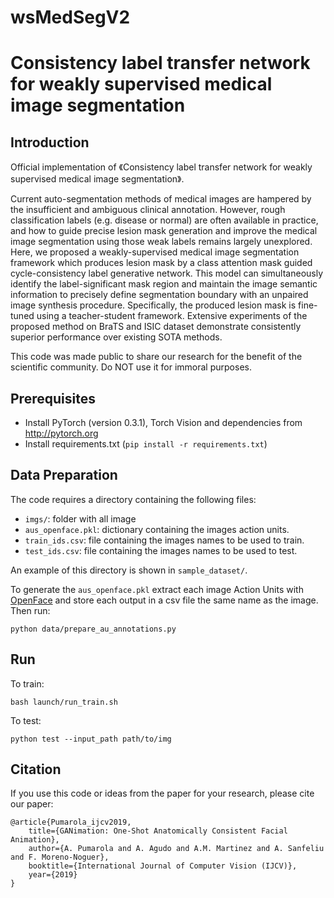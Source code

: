 # wsMedSegV2

# Consistency label transfer network for weakly supervised medical image segmentation
## Introduction
Official implementation of 《Consistency label transfer network for weakly supervised medical image segmentation》. 

Current auto-segmentation methods of medical images
are hampered by the insufficient and ambiguous clinical annotation. However, rough classification labels (e.g. disease
or normal) are often available in practice, and how to guide
precise lesion mask generation and improve the medical image segmentation using those weak labels remains largely
unexplored. Here, we proposed a weakly-supervised medical image segmentation framework which produces lesion
mask by a class attention mask guided cycle-consistency
label generative network. This model can simultaneously identify the label-significant mask region and maintain
the image semantic information to precisely define segmentation boundary with an unpaired image synthesis procedure. Specifically, the produced lesion mask is fine-tuned
using a teacher-student framework. Extensive experiments
of the proposed method on BraTS and ISIC dataset demonstrate consistently superior performance over existing SOTA methods.

This code was made public to share our research for the benefit of the scientific community. Do NOT use it for immoral purposes.


## Prerequisites
- Install PyTorch (version 0.3.1), Torch Vision and dependencies from http://pytorch.org
- Install requirements.txt (```pip install -r requirements.txt```)

## Data Preparation
The code requires a directory containing the following files:
- `imgs/`: folder with all image
- `aus_openface.pkl`: dictionary containing the images action units.
- `train_ids.csv`: file containing the images names to be used to train.
- `test_ids.csv`: file containing the images names to be used to test.

An example of this directory is shown in `sample_dataset/`.

To generate the `aus_openface.pkl` extract each image Action Units with [OpenFace](https://github.com/TadasBaltrusaitis/OpenFace/wiki/Action-Units) and store each output in a csv file the same name as the image. Then run:
```
python data/prepare_au_annotations.py
```

## Run
To train:
```
bash launch/run_train.sh
```
To test:
```
python test --input_path path/to/img
```

## Citation
If you use this code or ideas from the paper for your research, please cite our paper:
```
@article{Pumarola_ijcv2019,
    title={GANimation: One-Shot Anatomically Consistent Facial Animation},
    author={A. Pumarola and A. Agudo and A.M. Martinez and A. Sanfeliu and F. Moreno-Noguer},
    booktitle={International Journal of Computer Vision (IJCV)},
    year={2019}
}
```
